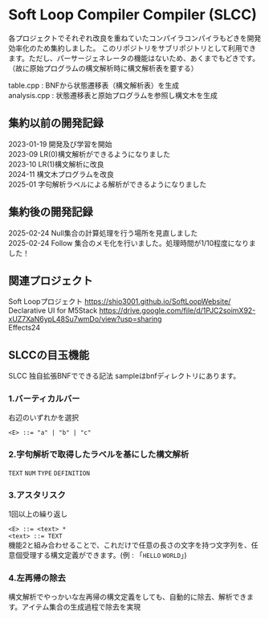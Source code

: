 # Soft Loop Compiler Compiler (SLCC)

各プロジェクトでそれぞれ改良を重ねていたコンパイラコンパイラもどきを開発効率化のため集約しました。
このリポジトリをサブリポジトリとして利用できます。ただし、パーサージェネレータの機能はないため、あくまでもどきです。（故に原始プログラムの構文解析時に構文解析表を要する）

table.cpp : BNFから状態遷移表（構文解析表）を生成<br/>
analysis.cpp : 状態遷移表と原始プログラムを参照し構文木を生成 <br/>

## 集約以前の開発記録
2023-01-19 開発及び学習を開始</br>
2023-09 LR(0)構文解析ができるようになりました </br>
2023-10 LR(1)構文解析に改良</br>
2024-11 構文木プログラムを改良</br>
2025-01 字句解析ラベルによる解析ができるようになりました</br>

## 集約後の開発記録
2025-02-24 Null集合の計算処理を行う場所を見直しました </br>
2025-02-24 Follow 集合のメモ化を行いました。処理時間が1/10程度になりました！ </br>

## 関連プロジェクト
Soft Loopプロジェクト https://shio3001.github.io/SoftLoopWebsite/  </br>
Declarative UI for M5Stack https://drive.google.com/file/d/1PJC2soimX92-xUZ7XaN6ypL48Su7wmDo/view?usp=sharing </br>
Effects24 </br>

## SLCCの目玉機能
SLCC 独自拡張BNFでできる記法
sampleはbnfディレクトリにあります。

### 1.バーティカルバー
右辺のいずれかを選択

`<E> ::= "a" | "b" | "c"`

### 2.字句解析で取得したラベルを基にした構文解析
`TEXT` `NUM` `TYPE` `DEFINITION`

### 3.アスタリスク
1回以上の繰り返し

`<E> ::= <text> * ` </br>
`<text> ::= TEXT` </br>
機能2と組み合わせることで、これだけで任意の長さの文字を持つ文字列を、任意個受理する構文定義ができます。(例 : 「`HELLO` `WORLD`」)

### 4.左再帰の除去
構文解析でやっかいな左再帰の構文定義をしても、自動的に除去、解析できます。アイテム集合の生成過程で除去を実現

